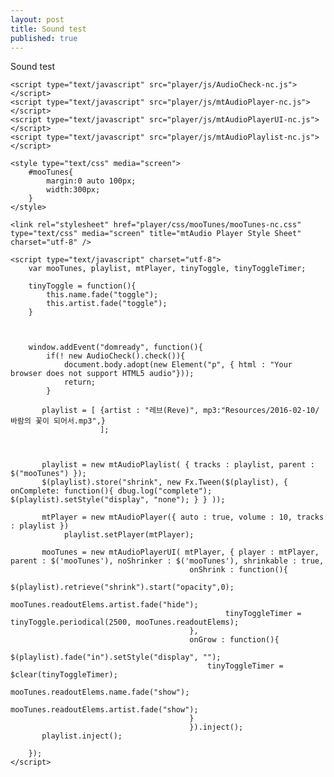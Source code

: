 ```yaml
---
layout: post
title: Sound test
published: true
---
```

Sound test

<html>
<head>

</head>
<body>
<script type="text/javascript" src="player/js/mootools-cnet-debug.js"></script> 
    <script type="text/javascript" src="player/js/mootools-1.2.4-core.js "></script>
    <script type="text/javascript" src="player/js/IdleTimer.js"></script>
        
    <script type="text/javascript" src="player/js/AudioCheck-nc.js"></script>
    <script type="text/javascript" src="player/js/mtAudioPlayer-nc.js"></script>
    <script type="text/javascript" src="player/js/mtAudioPlayerUI-nc.js"></script>
    <script type="text/javascript" src="player/js/mtAudioPlaylist-nc.js"></script>

    <style type="text/css" media="screen">
        #mooTunes{
            margin:0 auto 100px;
            width:300px;
        }
    </style>
        
    <link rel="stylesheet" href="player/css/mooTunes/mooTunes-nc.css" type="text/css" media="screen" title="mtAudio Player Style Sheet" charset="utf-8" />
    
    <script type="text/javascript" charset="utf-8">
        var mooTunes, playlist, mtPlayer, tinyToggle, tinyToggleTimer;

        tinyToggle = function(){
            this.name.fade("toggle");
            this.artist.fade("toggle");
        }
        
        

        window.addEvent("domready", function(){
            if(! new AudioCheck().check()){
                document.body.adopt(new Element("p", { html : "Your browser does not support HTML5 audio"}));
                return;
            }
            
           playlist = [ {artist : "레브(Reve)", mp3:"Resources/2016-02-10/바람의 꽃이 되어서.mp3",}
                        ];
     

            
           playlist = new mtAudioPlaylist( { tracks : playlist, parent : $("mooTunes") });
           $(playlist).store("shrink", new Fx.Tween($(playlist), { onComplete: function(){ dbug.log("complete"); $(playlist).setStyle("display", "none"); } } ));
           
           mtPlayer = new mtAudioPlayer({ auto : true, volume : 10, tracks : playlist })
                playlist.setPlayer(mtPlayer);
          
           mooTunes = new mtAudioPlayerUI( mtPlayer, { player : mtPlayer, parent : $('mooTunes'), noShrinker : $('mooTunes'), shrinkable : true, 
                                            onShrink : function(){ 
                                                    $(playlist).retrieve("shrink").start("opacity",0);
                                                    mooTunes.readoutElems.artist.fade("hide");
                                                    tinyToggleTimer = tinyToggle.periodical(2500, mooTunes.readoutElems);
                                            }, 
                                            onGrow : function(){ 
                                                $(playlist).fade("in").setStyle("display", ""); 
                                                tinyToggleTimer = $clear(tinyToggleTimer); 
                                                 mooTunes.readoutElems.name.fade("show");
                                                 mooTunes.readoutElems.artist.fade("show");
                                            } 
                                            }).inject();
           playlist.inject();

        });
    </script>
</body>
</html>